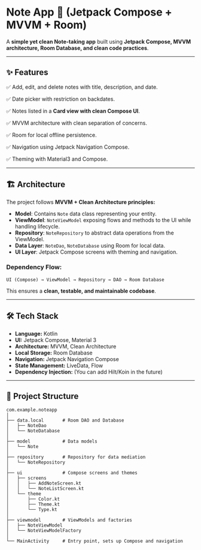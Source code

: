 # Note App 📒 (Jetpack Compose + MVVM + Room)

A **simple yet clean Note-taking app** built using **Jetpack Compose, MVVM architecture, Room Database, and clean code practices**.

---

## ✨ Features

✅ Add, edit, and delete notes with title, description, and date.

✅ Date picker with restriction on backdates.

✅ Notes listed in a **Card view with clean Compose UI**.

✅ MVVM architecture with clean separation of concerns.

✅ Room for local offline persistence.

✅ Navigation using Jetpack Navigation Compose.

✅ Theming with Material3 and Compose.

---

## 🏗️ Architecture

The project follows **MVVM + Clean Architecture principles:**

* **Model**: Contains `Note` data class representing your entity.
* **ViewModel**: `NoteViewModel` exposing flows and methods to the UI while handling lifecycle.
* **Repository**: `NoteRepository` to abstract data operations from the ViewModel.
* **Data Layer**: `NoteDao`, `NoteDatabase` using Room for local data.
* **UI Layer**: Jetpack Compose screens with theming and navigation.

### Dependency Flow:

`UI (Compose) → ViewModel → Repository → DAO → Room Database`

This ensures a **clean, testable, and maintainable codebase**.

---

## 🛠️ Tech Stack

* **Language:** Kotlin
* **UI:** Jetpack Compose, Material 3
* **Architecture:** MVVM, Clean Architecture
* **Local Storage:** Room Database
* **Navigation:** Jetpack Navigation Compose
* **State Management:** LiveData, Flow
* **Dependency Injection:** (You can add Hilt/Koin in the future)

---

## 📂 Project Structure

```
com.example.noteapp
│
├── data.local       # Room DAO and Database
│   ├── NoteDao
│   └── NoteDatabase
│
├── model            # Data models
│   └── Note
│
├── repository       # Repository for data mediation
│   └── NoteRepository
│
├── ui               # Compose screens and themes
│   ├── screens
│   │   ├── AddNoteScreen.kt
│   │   └── NoteListScreen.kt
│   └── theme
│       ├── Color.kt
│       ├── Theme.kt
│       └── Type.kt
│
├── viewmodel        # ViewModels and factories
│   ├── NoteViewModel
│   └── NoteViewModelFactory
│
└── MainActivity     # Entry point, sets up Compose and navigation
```


